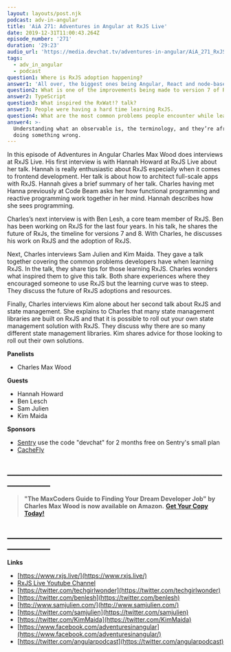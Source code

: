 ```yaml
---
layout: layouts/post.njk
podcast: adv-in-angular
title: 'AiA 271: Adventures in Angular at RxJS Live'
date: 2019-12-31T11:00:43.264Z
episode_number: '271'
duration: '29:23'
audio_url: 'https://media.devchat.tv/adventures-in-angular/AiA_271_RxJS_Live.mp3'
tags:
  - adv_in_angular
  - podcast
question1: Where is RxJS adoption happening?
answer1: 'All over, the biggest ones being Angular, React and node-based tools.'
question2: What is one of the improvements being made to version 7 of RxJS?
answer2: TypeScript
question3: What inspired the RxWat!? talk?
answer3: People were having a hard time learning RxJS.
question4: What are the most common problems people encounter while learning RxJS?
answer4: >-
  Understanding what an observable is, the terminology, and they’re afraid of
  doing something wrong.
---
```

In this episode of Adventures in Angular Charles Max Wood does interviews at RxJS Live. His first interview is with Hannah Howard at RxJS Live about her talk. Hannah is really enthusiastic about RxJS especially when it comes to frontend development. Her talk is about how to architect full-scale apps with RxJS. Hannah gives a brief summary of her talk. Charles having met Hanna previously at Code Beam asks her how functional programming and reactive programming work together in her mind. Hannah describes how she sees programming. 

Charles’s next interview is with Ben Lesh, a core team member of RxJS. Ben has been working on RxJS for the last four years. In his talk, he shares the future of RxJs, the timeline for versions 7 and 8. With Charles, he discusses his work on RxJS and the adoption of RxJS. 

Next, Charles interviews Sam Julien and Kim Maida. They gave a talk together covering the common problems developers have when learning RxJS. In the talk, they share tips for those learning RxJS. Charles wonders what inspired them to give this talk. Both share experiences where they encouraged someone to use RxJS but the learning curve was to steep. They discuss the future of RxJS adoptions and resources. 

Finally, Charles interviews Kim alone about her second talk about RxJS and state management. She explains to Charles that many state management libraries are built on RxJS and that it is possible to roll out your own state management solution with RxJS. They discuss why there are so many different state management libraries. Kim shares advice for those looking to roll out their own solutions.

**Panelists**

- Charles Max Wood

**Guests**

- Hannah Howard
- Ben Lesch
- Sam Julien
- Kim Maida

**Sponsors**

- [Sentry](http://sentry.io/) use the code "devchat" for 2 months free on Sentry's small plan
- [CacheFly](https://www.cachefly.com/)

## **\_\_\_\_\_\_\_\_\_\_\_\_\_\_\_\_\_\_\_\_\_\_\_\_\_\_\_\_\_\_\_\_\_\_\_\_\_\_\_\_\_\_\_\_\_\_\_\_\_\_\_\_\_\_\_\_\_\_\_\_**

> **"The MaxCoders Guide to Finding Your Dream Developer Job" by Charles Max Wood is now available on Amazon.**  [**Get Your Copy Today!**](https://www.amazon.com/gp/product/B081MBL5C9/ref=as_li_ss_tl?ie=UTF8&linkCode=sl1&tag=devchattv-20&linkId=9d61363241636e2546ef46abba198746&language=en_US)

## **\_\_\_\_\_\_\_\_\_\_\_\_\_\_\_\_\_\_\_\_\_\_\_\_\_\_\_\_\_\_\_\_\_\_\_\_\_\_\_\_\_\_\_\_\_\_\_\_\_\_\_\_\_\_\_\_\_\_\_\_**

**Links**

- [https://www.rxjs.live/](https://www.rxjs.live/)
- [RxJS Live Youtube Channel](https://www.youtube.com/channel/UCmvhqGbbqkhJ63V3g-l-5Gg)
- [https://twitter.com/techgirlwonder](https://twitter.com/techgirlwonder)
- [https://twitter.com/benlesh](https://twitter.com/benlesh)
- [http://www.samjulien.com/](http://www.samjulien.com/)
- [https://twitter.com/samjulien](https://twitter.com/samjulien)
- [https://twitter.com/KimMaida](https://twitter.com/KimMaida)
- [https://www.facebook.com/adventuresinangular](https://www.facebook.com/adventuresinangular/)
- [https://twitter.com/angularpodcast](https://twitter.com/angularpodcast)


